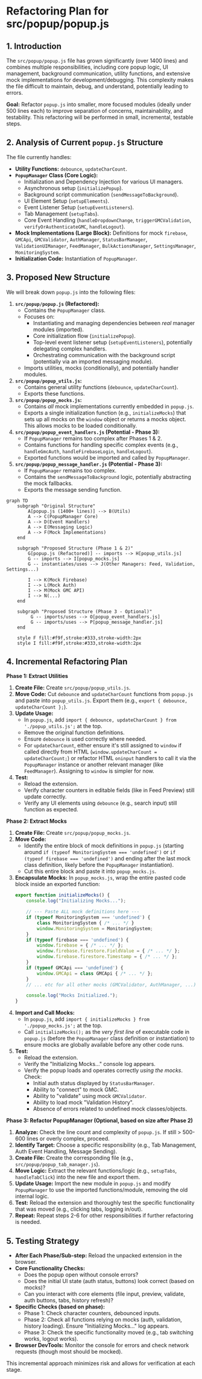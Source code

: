 # Refactoring Plan for src/popup/popup.js

## 1. Introduction

The `src/popup/popup.js` file has grown significantly (over 1400 lines) and combines multiple responsibilities, including core popup logic, UI management, background communication, utility functions, and extensive mock implementations for development/debugging. This complexity makes the file difficult to maintain, debug, and understand, potentially leading to errors.

**Goal:** Refactor `popup.js` into smaller, more focused modules (ideally under 500 lines each) to improve separation of concerns, maintainability, and testability. This refactoring will be performed in small, incremental, testable steps.

## 2. Analysis of Current `popup.js` Structure

The file currently handles:

*   **Utility Functions:** `debounce`, `updateCharCount`.
*   **`PopupManager` Class (Core Logic):**
    *   Initialization and Dependency Injection for various UI managers.
    *   Asynchronous setup (`initializePopup`).
    *   Background script communication (`sendMessageToBackground`).
    *   UI Element Setup (`setupElements`).
    *   Event Listener Setup (`setupEventListeners`).
    *   Tab Management (`setupTabs`).
    *   Core Event Handling (`handleDropdownChange`, `triggerGMCValidation`, `verifyOrAuthenticateGMC`, `handleLogout`).
*   **Mock Implementations (Large Block):** Definitions for mock `firebase`, `GMCApi`, `GMCValidator`, `AuthManager`, `StatusBarManager`, `ValidationUIManager`, `FeedManager`, `BulkActionsManager`, `SettingsManager`, `MonitoringSystem`.
*   **Initialization Code:** Instantiation of `PopupManager`.

## 3. Proposed New Structure

We will break down `popup.js` into the following files:

1.  **`src/popup/popup.js` (Refactored):**
    *   Contains the `PopupManager` class.
    *   Focuses on:
        *   Instantiating and managing dependencies between *real* manager modules (imported).
        *   Core initialization flow (`initializePopup`).
        *   Top-level event listener setup (`setupEventListeners`), potentially delegating complex handlers.
        *   Orchestrating communication with the background script (potentially via an imported messaging module).
    *   Imports utilities, mocks (conditionally), and potentially handler modules.
2.  **`src/popup/popup_utils.js`:**
    *   Contains general utility functions (`debounce`, `updateCharCount`).
    *   Exports these functions.
3.  **`src/popup/popup_mocks.js`:**
    *   Contains *all* mock implementations currently embedded in `popup.js`.
    *   Exports a single initialization function (e.g., `initializeMocks`) that sets up all mocks on the `window` object or returns a mocks object. This allows mocks to be loaded conditionally.
4.  **`src/popup/popup_event_handlers.js` (Potential - Phase 3):**
    *   If `PopupManager` remains too complex after Phases 1 & 2.
    *   Contains functions for handling specific complex events (e.g., `handleGmcAuth`, `handleFirebaseLogin`, `handleLogout`).
    *   Exported functions would be imported and called by `PopupManager`.
5.  **`src/popup/popup_message_handler.js` (Potential - Phase 3):**
    *   If `PopupManager` remains too complex.
    *   Contains the `sendMessageToBackground` logic, potentially abstracting the mock fallbacks.
    *   Exports the message sending function.

```mermaid
graph TD
    subgraph "Original Structure"
        A[popup.js (1400+ lines)] --> B(Utils)
        A --> C(PopupManager Core)
        A --> D(Event Handlers)
        A --> E(Messaging Logic)
        A --> F(Mock Implementations)
    end

    subgraph "Proposed Structure (Phase 1 & 2)"
        G[popup.js (Refactored)] -- imports --> H[popup_utils.js]
        G -- imports --> I[popup_mocks.js]
        G -- instantiates/uses --> J(Other Managers: Feed, Validation, Settings...)

        I --> K(Mock Firebase)
        I --> L(Mock Auth)
        I --> M(Mock GMC API)
        I --> N(...)
    end

    subgraph "Proposed Structure (Phase 3 - Optional)"
         G -- imports/uses --> O[popup_event_handlers.js]
         G -- imports/uses --> P[popup_message_handler.js]
    end

    style F fill:#f9f,stroke:#333,stroke-width:2px
    style I fill:#f9f,stroke:#333,stroke-width:2px
```

## 4. Incremental Refactoring Plan

**Phase 1: Extract Utilities**

1.  **Create File:** Create `src/popup/popup_utils.js`.
2.  **Move Code:** Cut `debounce` and `updateCharCount` functions from `popup.js` and paste into `popup_utils.js`. Export them (e.g., `export { debounce, updateCharCount };`).
3.  **Update Usage:**
    *   In `popup.js`, add `import { debounce, updateCharCount } from './popup_utils.js';` at the top.
    *   Remove the original function definitions.
    *   Ensure `debounce` is used correctly where needed.
    *   For `updateCharCount`, either ensure it's still assigned to `window` if called directly from HTML (`window.updateCharCount = updateCharCount;`) or refactor HTML `oninput` handlers to call it via the `PopupManager` instance or another relevant manager (like `FeedManager`). Assigning to `window` is simpler for now.
4.  **Test:**
    *   Reload the extension.
    *   Verify character counters in editable fields (like in Feed Preview) still update correctly.
    *   Verify any UI elements using `debounce` (e.g., search input) still function as expected.

**Phase 2: Extract Mocks**

1.  **Create File:** Create `src/popup/popup_mocks.js`.
2.  **Move Code:**
    *   Identify the entire block of mock definitions in `popup.js` (starting around `if (typeof MonitoringSystem === 'undefined')` or `if (typeof firebase === 'undefined')` and ending after the last mock class definition, likely before the `PopupManager` instantiation).
    *   Cut this entire block and paste it into `popup_mocks.js`.
3.  **Encapsulate Mocks:** In `popup_mocks.js`, wrap the entire pasted code block inside an exported function:
    ```javascript
    export function initializeMocks() {
        console.log("Initializing Mocks...");

        // --- Paste ALL mock definitions here ---
        if (typeof MonitoringSystem === 'undefined') {
            class MonitoringSystem { /* ... */ }
            window.MonitoringSystem = MonitoringSystem;
        }
        if (typeof firebase === 'undefined') {
            window.firebase = { /* ... */ };
            window.firebase.firestore.FieldValue = { /* ... */ };
            window.firebase.firestore.Timestamp = { /* ... */ };
        }
        if (typeof GMCApi === 'undefined') {
            window.GMCApi = class GMCApi { /* ... */ };
        }
        // ... etc for all other mocks (GMCValidator, AuthManager, ...)

        console.log("Mocks Initialized.");
    }
    ```
4.  **Import and Call Mocks:**
    *   In `popup.js`, add `import { initializeMocks } from './popup_mocks.js';` at the top.
    *   Call `initializeMocks();` as the *very first line* of executable code in `popup.js` (before the `PopupManager` class definition or instantiation) to ensure mocks are globally available before any other code runs.
5.  **Test:**
    *   Reload the extension.
    *   Verify the "Initializing Mocks..." console log appears.
    *   Verify the popup loads and operates correctly *using the mocks*. Check:
        *   Initial auth status displayed by `StatusBarManager`.
        *   Ability to "connect" to mock GMC.
        *   Ability to "validate" using mock `GMCValidator`.
        *   Ability to load mock "Validation History".
        *   Absence of errors related to undefined mock classes/objects.

**Phase 3: Refactor PopupManager (Optional, based on size after Phase 2)**

1.  **Analyze:** Check the line count and complexity of `popup.js`. If still > 500-600 lines or overly complex, proceed.
2.  **Identify Target:** Choose a specific responsibility (e.g., Tab Management, Auth Event Handling, Message Sending).
3.  **Create File:** Create the corresponding file (e.g., `src/popup/popup_tab_manager.js`).
4.  **Move Logic:** Extract the relevant functions/logic (e.g., `setupTabs`, `handleTabClick`) into the new file and export them.
5.  **Update Usage:** Import the new module in `popup.js` and modify `PopupManager` to use the imported functions/module, removing the old internal logic.
6.  **Test:** Reload the extension and thoroughly test the specific functionality that was moved (e.g., clicking tabs, logging in/out).
7.  **Repeat:** Repeat steps 2-6 for other responsibilities if further refactoring is needed.

## 5. Testing Strategy

*   **After Each Phase/Sub-step:** Reload the unpacked extension in the browser.
*   **Core Functionality Checks:**
    *   Does the popup open without console errors?
    *   Does the initial UI state (auth status, buttons) look correct (based on mocks)?
    *   Can you interact with core elements (file input, preview, validate, auth buttons, tabs, history refresh)?
*   **Specific Checks (based on phase):**
    *   Phase 1: Check character counters, debounced inputs.
    *   Phase 2: Check all functions relying on mocks (auth, validation, history loading). Ensure "Initializing Mocks..." log appears.
    *   Phase 3: Check the specific functionality moved (e.g., tab switching works, logout works).
*   **Browser DevTools:** Monitor the console for errors and check network requests (though most should be mocked).

This incremental approach minimizes risk and allows for verification at each stage.